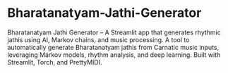 # Bharatanatyam-Jathi-Generator
Bharatanatyam Jathi Generator – A Streamlit app that generates rhythmic jathis using AI, Markov chains, and music processing.  A tool to automatically generate Bharatanatyam jathis from Carnatic music inputs, leveraging Markov models, rhythm analysis, and deep learning. Built with Streamlit, Torch, and PrettyMIDI.

 
